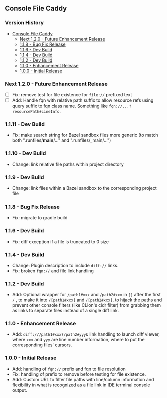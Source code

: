 ## Console File Caddy

[TOC]: # "Version History"

### Version History
- [Console File Caddy](#console-file-caddy)
  - [Next 1.2.0 - Future Enhancement Release](#next-120---future-enhancement-release)
  - [1.1.8 - Bug Fix Release](#118---bug-fix-release)
  - [1.1.6 - Dev Build](#116---dev-build)
  - [1.1.4 - Dev Build](#114---dev-build)
  - [1.1.2 - Dev Build](#112---dev-build)
  - [1.1.0 - Enhancement Release](#110---enhancement-release)
  - [1.0.0 - Initial Release](#100---initial-release)

### Next 1.2.0 - Future Enhancement Release

* [ ] Fix: remove test for file existence for `file://` prefixed text
* [ ] Add: Handle fqn with relative path suffix to allow resource refs using query suffix to fqn
      class name. Something like `fqn://...?resourcePath#LineInfo`.

### 1.1.11 - Dev Build

* Fix: make search string for Bazel sandbox files more generic
  (to match both "<project>.runfiles/__main__/..." and "<project>.runfiles/_main/...") 

### 1.1.10 - Dev Build

* Change: link relative file paths within project directory

### 1.1.9 - Dev Build

* Change: link files within a Bazel sandbox to the corresponding project file

### 1.1.8 - Bug Fix Release

* Fix: migrate to gradle build

### 1.1.6 - Dev Build

* Fix: diff exception if a file is truncated to 0 size

### 1.1.4 - Dev Build

* Change: Plugin description to include `diff://` links.
* Fix: broken `fqn://` and file link handling

### 1.1.2 - Dev Build

* Add: Optional wrapper for `/path1#xxx` and `/path2#xxx` in `[]` after the first `/` , to make
  it into `/[path1#xxx]` and `/[path2#xxx]`, to hijack the paths and prevent other console
  filters (like CLion's cidr filter) from grabbing them as links to separate files instead of a
  single diff link.

### 1.1.0 - Enhancement Release

* Add: `diff:///path1#xxx?/path2#yyy&` link handling to launch diff viewer, where `xxx` and
  `yyy` are line number information, where to put the corresponding files' cursors.

### 1.0.0 - Initial Release

* Add: handling of `fqn://` prefix and fqn to file resolution
* Fix: handling of prefix to remove before testing for file existence.
* Add: Custom URL to filter file paths with line/column information and flexibility in what is
  recognized as a file link in IDE terminal console output.

